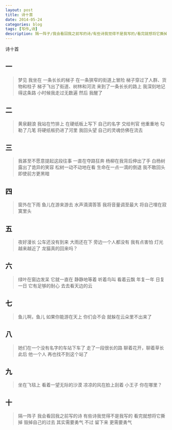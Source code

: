 ```yaml
---
layout: post
title: 诗十首
date: 2014-05-24
categories: blog
tags: [写作,诗]
description: 隔一阵子/我会看回我之前写的诗/有些诗我觉得不是我写的/看完就想将它撕掉/毁掉自己的过去/其实需要勇气/不过/留下来/更需要勇气。
---
```




诗十首

## 一

> 梦见
我坐在
一条长长的梯子
在一条狭窄的街道上冒险
梯子穿过了人群、货物和柱子
梯子飞出了街道、树林和河流
来到了一条长长的路上
我深刻地记得这条路
小时候我走过无数遍
然后
我醒了

## 二

> 黄泉翻浪
我站在竹排上
在硬纸板上写下
自己的名字
交给判官
他重重地
勾勒了几笔
将硬纸板扔进了河里
我回头望
自己的灵魂仿佛在流去

## 三

> 我甚至不愿意提起这段往事
一直在夺路狂奔
杨柳在我背后伸出了手
白杨树露出了诡异的笑容
松树一动不动地在看
生命在一点一滴的倒退
我不敢回头
即使前方更黑暗

## 四

> 窗外在下雨
鱼儿在游来游去
水声滴滴答答
我将音量调至最大
将自己埋在寂寞里头

## 五

> 夜好漫长
公车还没有到来
大雨还在下
旁边一个人都没有
我有点害怕
灯光越来越近了
龙猫真的回来吗？

## 六


> 绿叶在窗边发呆
它就一直在
静静地等着
听着鸟叫
看着云飘
年复一年
日复一日
它有足够的耐心
去去看天边的云

## 七

> 鱼儿啊，鱼儿
如果你能游在天上
你们会不会
就躲在云朵里不出来了

## 八

> 她们在一个没有名字的车站下车了
走了一段很长的路
聊着花开，聊着草长
此后
他一个人
再也找不到这个站了

## 九

> 坐在飞毯上
看着一望无际的沙漠
凉凉的风在脸上刮着
小王子
你在哪里？

## 十

> 隔一阵子
我会看回我之前写的诗
有些诗我觉得不是我写的
看完就想将它撕掉
毁掉自己的过去
其实需要勇气
不过
留下来
更需要勇气
